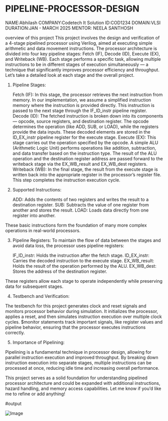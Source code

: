 # PIPELINE-PROCESSOR-DESIGN


NAME:Abhilash
COMPANY:Codetech It Solution
ID:COD1234
DOMAIN:VLSI
DURATION:JAN - MARCH 2025
MENTOR: NEELA SANTHOSH

overview of this project 
This project involves the design and verification of a 4-stage pipelined processor using Verilog, aimed at executing simple arithmetic and data movement instructions. The processor architecture is divided into four key pipeline stages: Fetch (IF), Decode (ID), Execute (EX), and Writeback (WB). Each stage performs a specific task, allowing multiple instructions to be in different stages of execution simultaneously — a technique that significantly improves processor efficiency and throughput. Let’s take a detailed look at each stage and the overall project.

1. Pipeline Stages:

    Fetch (IF): In this stage, the processor retrieves the next instruction from memory. In our implementation, we assume a simplified instruction memory where the instruction is provided directly. This instruction is passed to the next stage through the IF_ID_instr pipeline register.
    Decode (ID): The fetched instruction is broken down into its components — opcode, source registers, and destination register. The opcode determines the operation (like ADD, SUB, or LOAD), while the registers provide the data inputs. These decoded elements are stored in the ID_EX_instr pipeline register for the execute stage.
    Execute (EX): This stage carries out the operation specified by the opcode. A simple ALU (Arithmetic Logic Unit) performs operations like addition, subtraction, and data transfer based on the instruction type. The result of the ALU operation and the destination register address are passed forward to the writeback stage via the EX_WB_result and EX_WB_dest registers.
    Writeback (WB): In the final stage, the result from the execute stage is written back into the appropriate register in the processor’s register file. This step completes the instruction execution cycle.

2. Supported Instructions:

    ADD: Adds the contents of two registers and writes the result to a destination register.
    SUB: Subtracts the value of one register from another and stores the result.
    LOAD: Loads data directly from one register into another.

These basic instructions form the foundation of many more complex operations in real-world processors.

3. Pipeline Registers:
To maintain the flow of data between the stages and avoid data loss, the processor uses pipeline registers:

    IF_ID_instr: Holds the instruction after the fetch stage.
    ID_EX_instr: Carries the decoded instruction to the execute stage.
    EX_WB_result: Holds the result of the operation performed by the ALU.
    EX_WB_dest: Stores the address of the destination register.

These registers allow each stage to operate independently while preserving data for subsequent stages.

4. Testbench and Verification:

The testbench for this project generates clock and reset signals and monitors processor behavior during simulation. It initializes the processor, applies a reset, and then simulates instruction execution over multiple clock cycles. $monitor statements track important signals, like register values and pipeline behavior, ensuring that the processor executes instructions correctly.

5. Importance of Pipelining:

Pipelining is a fundamental technique in processor design, allowing for parallel instruction execution and improved throughput. By breaking down instruction execution into separate stages, multiple instructions can be processed at once, reducing idle time and increasing overall performance.

This project serves as a solid foundation for understanding pipelined processor architecture and could be expanded with additional instructions, hazard handling, and memory access capabilities. Let me know if you’d like me to refine or add anything!



#output

![Image](https://github.com/user-attachments/assets/2499cb6e-c5b7-4171-a278-37ed6401a2b3)
